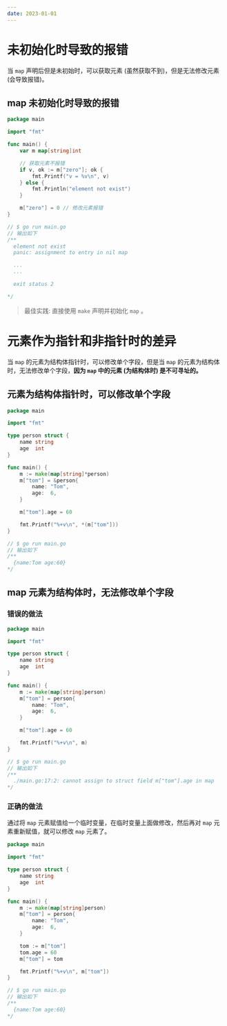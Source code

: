 ```yaml
---
date: 2023-01-01
---
```


# 未初始化时导致的报错

当 `map` 声明后但是未初始时，可以获取元素 (虽然获取不到)，但是无法修改元素 (会导致报错)。

## map 未初始化时导致的报错

```go
package main

import "fmt"

func main() {
	var m map[string]int

	// 获取元素不报错
	if v, ok := m["zero"]; ok {
		fmt.Printf("v = %v\n", v)
	} else {
		fmt.Println("element not exist")
	}

	m["zero"] = 0 // 修改元素报错
}

// $ go run main.go
// 输出如下 
/**
  element not exist
  panic: assignment to entry in nil map

  ...
  ...

  exit status 2

*/
```

> 最佳实践: 直接使用 `make` 声明并初始化 `map` 。

# 元素作为指针和非指针时的差异

当 `map` 的元素为结构体指针时，可以修改单个字段，但是当 `map` 的元素为结构体时，无法修改单个字段，**因为 `map` 中的元素 (为结构体时) 是不可寻址的。**

## 元素为结构体指针时，可以修改单个字段

```go
package main

import "fmt"

type person struct {
	name string
	age  int
}

func main() {
	m := make(map[string]*person)
	m["tom"] = &person{
		name: "Tom",
		age:  6,
	}

	m["tom"].age = 60

	fmt.Printf("%+v\n", *(m["tom"]))
}

// $ go run main.go
// 输出如下 
/**
  {name:Tom age:60}
*/
```

## map 元素为结构体时，无法修改单个字段

### 错误的做法

```go
package main

import "fmt"

type person struct {
	name string
	age  int
}

func main() {
	m := make(map[string]person)
	m["tom"] = person{
		name: "Tom",
		age:  6,
	}

	m["tom"].age = 60

	fmt.Printf("%+v\n", m)
}

// $ go run main.go
// 输出如下
/**
  ./main.go:17:2: cannot assign to struct field m["tom"].age in map
*/
```

### 正确的做法

通过将 `map` 元素赋值给一个临时变量，在临时变量上面做修改，然后再对 `map` 元素重新赋值，就可以修改 `map` 元素了。

```go
package main

import "fmt"

type person struct {
	name string
	age  int
}

func main() {
	m := make(map[string]person)
	m["tom"] = person{
		name: "Tom",
		age:  6,
	}

	tom := m["tom"]
	tom.age = 60
	m["tom"] = tom

	fmt.Printf("%+v\n", m["tom"])
}

// $ go run main.go
// 输出如下 
/**
  {name:Tom age:60}
*/
```